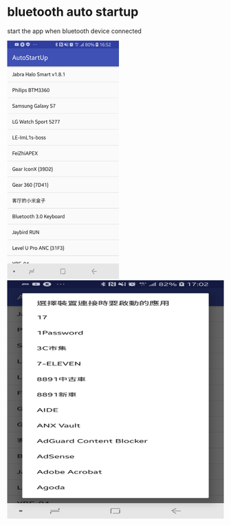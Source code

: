 # bluetooth auto startup
 start the app when bluetooth device connected
 
 <img src="https://github.com/ImL1s/bluetooth-auto-startup/blob/master/img/image1.jpg?raw=true" width="260" height="555" />
 
 <img src="https://github.com/ImL1s/bluetooth-auto-startup/blob/master/img/image2.jpg?raw=true" width="520" height="555" />
